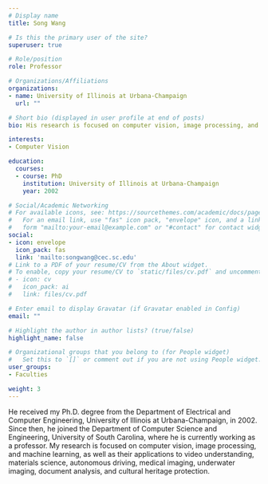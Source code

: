 ```yaml
---
# Display name
title: Song Wang

# Is this the primary user of the site?
superuser: true

# Role/position
role: Professor

# Organizations/Affiliations
organizations:
- name: University of Illinois at Urbana-Champaign
  url: ""

# Short bio (displayed in user profile at end of posts)
bio: His research is focused on computer vision, image processing, and machine learning, as well as their applications to video understanding, materials science, autonomous driving, medical imaging, underwater imaging, document analysis, and cultural heritage protection

interests:
- Computer Vision

education:
  courses:
  - course: PhD
    institution: University of Illinois at Urbana-Champaign
    year: 2002

# Social/Academic Networking
# For available icons, see: https://sourcethemes.com/academic/docs/page-builder/#icons
#   For an email link, use "fas" icon pack, "envelope" icon, and a link in the
#   form "mailto:your-email@example.com" or "#contact" for contact widget.
social:
- icon: envelope
  icon_pack: fas
  link: 'mailto:songwang@cec.sc.edu'
# Link to a PDF of your resume/CV from the About widget.
# To enable, copy your resume/CV to `static/files/cv.pdf` and uncomment the lines below.
# - icon: cv
#   icon_pack: ai
#   link: files/cv.pdf

# Enter email to display Gravatar (if Gravatar enabled in Config)
email: ""

# Highlight the author in author lists? (true/false)
highlight_name: false

# Organizational groups that you belong to (for People widget)
#   Set this to `[]` or comment out if you are not using People widget.
user_groups:
- Faculties

weight: 3
---
```


He received my Ph.D. degree from the Department of Electrical and Computer Engineering, University of Illinois at Urbana-Champaign, in 2002. Since then, he joined the Department of Computer Science and Engineering, University of South Carolina, where he is currently working as a professor. My research is focused on computer vision, image processing, and machine learning, as well as their applications to video understanding, materials science, autonomous driving, medical imaging, underwater imaging, document analysis, and cultural heritage protection.